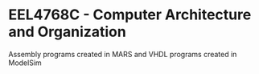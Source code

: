 # EEL4768C - Computer Architecture and Organization
Assembly programs created in MARS and VHDL programs created in ModelSim
